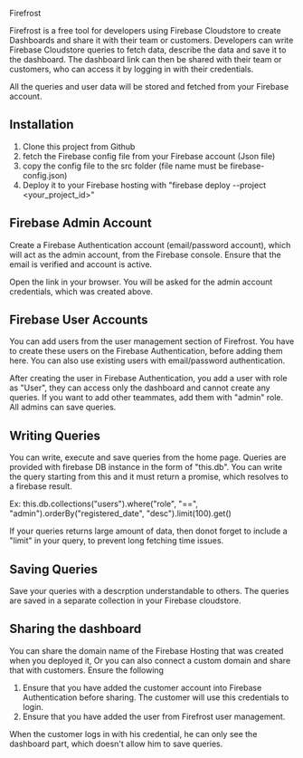 Firefrost 

Firefrost is a free tool for developers using Firebase Cloudstore to create Dashboards and share it with their team or customers. Developers can write Firebase Cloudstore queries to fetch data, describe the data and save it to the dashboard. The dashboard link can then be shared with their team or customers, who can access it by logging in with their credentials. 

All the queries and user data will be stored and fetched from your Firebase account.

Installation 
------------

1. Clone this project from Github 
2. fetch the Firebase config file from your Firebase account (Json file)
3. copy the config file to the src folder (file name must be firebase-config.json)
4. Deploy it to your Firebase hosting with "firebase deploy --project <your_project_id>"

Firebase Admin Account
----------------------

Create a Firebase Authentication account (email/password account), which will act as the admin account, from the Firebase console. Ensure that the email is verified and account is active.

Open the link in your browser. You will be asked for the admin account credentials, which was created above. 

Firebase User Accounts
----------------------

You can add users from the user management section of Firefrost. You have to create these users on the Firebase Authentication, before adding them here. You can also use existing users with email/password authentication. 

After creating the user in Firebase Authentication, you add a user with role as "User", they can access only the dashboard and cannot create any queries. If you want to add other teammates, add them with "admin" role. All admins can save queries. 


Writing Queries 
---------------

You can write, execute and save queries from the home page. Queries are provided with firebase DB instance in the form of "this.db". You can write the query starting from this and it must return a promise, which resolves to a firebase result. 

Ex: this.db.collections("users").where("role", "==", "admin").orderBy("registered_date", "desc").limit(100).get()

If your queries returns large amount of data, then donot forget to include a "limit" in your query, to prevent long fetching time issues. 

Saving Queries 
--------------

Save your queries with a descrption understandable to others. The queries are saved in a separate collection in your Firebase cloudstore. 

Sharing the dashboard 
---------------------

You can share the domain name of the Firebase Hosting that was created when you deployed it, Or you can also connect a custom domain and share that with customers. Ensure the following

1. Ensure that you have added the customer account into Firebase Authentication before sharing. The customer will use this credentials to login.
2. Ensure that you have added the user from Firefrost user management.

When the customer logs in with his credential, he can only see the dashboard part, which doesn't allow him to save queries. 

